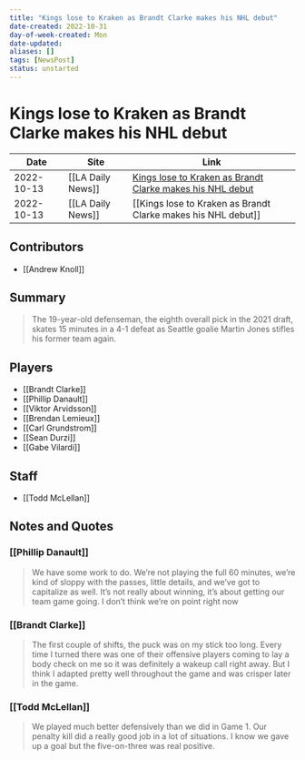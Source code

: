 ```yaml
---
title: "Kings lose to Kraken as Brandt Clarke makes his NHL debut"
date-created: 2022-10-31
day-of-week-created: Mon
date-updated: 
aliases: []
tags: [NewsPost]
status: unstarted
---
```


# Kings lose to Kraken as Brandt Clarke makes his NHL debut

| Date       | Site              | Link                                                                                                                                                         |
| ---------- | ----------------- | ------------------------------------------------------------------------------------------------------------------------------------------------------------ |
| 2022-10-13 | [[LA Daily News]] | [Kings lose to Kraken as Brandt Clarke makes his NHL debut](https://www.dailynews.com/2022/10/13/kings-lose-to-kraken-as-brandt-clarke-makes-his-nhl-debut/) |
| 2022-10-13 | [[LA Daily News]] | [[Kings lose to Kraken as Brandt Clarke makes his NHL debut]]                                                                                                |

## Contributors
- [[Andrew Knoll]]


## Summary
> The 19-year-old defenseman, the eighth overall pick in the 2021 draft, skates 15 minutes in a 4-1 defeat as Seattle goalie Martin Jones stifles his former team again.


## Players
- [[Brandt Clarke]]
- [[Phillip Danault]]
- [[Viktor Arvidsson]]
- [[Brendan Lemieux]]
- [[Carl Grundstrom]]
- [[Sean Durzi]]
- [[Gabe Vilardi]]


## Staff
- [[Todd McLellan]]


## Notes and Quotes
### [[Phillip Danault]]
> We have some work to do. We’re not playing the full 60 minutes, we’re kind of sloppy with the passes, little details, and we’ve got to capitalize as well.
> It’s not really about winning, it’s about getting our team game going. I don’t think we’re on point right now

### [[Brandt Clarke]]
> The first couple of shifts, the puck was on my stick too long. Every time I turned there was one of their offensive players coming to lay a body check on me so it was definitely a wakeup call right away. But I think I adapted pretty well throughout the game and was crisper later in the game.

### [[Todd McLellan]]
> We played much better defensively than we did in Game 1. Our penalty kill did a really good job in a lot of situations. I know we gave up a goal but the five-on-three was real positive.

